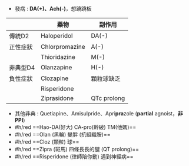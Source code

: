 - 發病 : **DA(+)、Ach(-)**，想蹺蹺板

|       | 藥物             | 副作用         |
| ----- | -------------- | ----------- |
| 傳統D2  | Haloperidol    | DA(-)       |
| 正性症狀  | Chlorpromazine | A(-)        |
|       | Thioridazine   | M(-)        |
| 非典型D4 | Olanzapine     | H(-)        |
| 負性症狀  | Clozapine      | 顆粒球缺乏       |
|       | Risperidone    |             |
|       | Ziprasidone    | QTc prolong |
- 其他非典 : Quetiapine、Amisulpride、Apri**pra**zole (**partial** agnoist，**非PPI**)
- #h/red ==Hao-DA(好大) CA-pro(幹破) TM(他媽)==
- #h/red ==Olan (黑輪) 變胖 (抗組織胺)==
- #h/red ==Cloz (顆粒) 球==
- #h/red ==Zipra (斑馬) 四條長長的腿 (QT prolong)==
- #h/red ==Risperidone (律師陪你動) 遇到神經病==